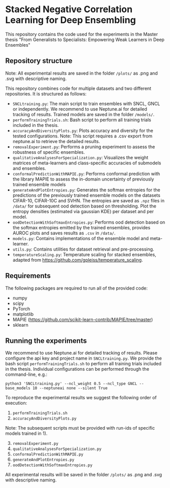 # Stacked Negative Correlation Learning for Deep Ensembling

This repository contains the code used for the experiments in the Master thesis "From Generalists to Specialists: Empowering Weak Learners in Deep Ensembles"

## Repository structure
Note: All experimental results are saved in the folder `/plots/` as .png and .svg with descriptive naming.

This repository combines code for multiple datasets and two different repositories. It is structured as follows:

- `SNCLtraining.py`: The main script to train ensembles with SNCL, GNCL or independently. We recommend to use Neptune.ai for detailed tracking of results. Trained models are saved in the folder `/models/`.
- `performTrainingTrials.sh`: Bash script to perform all training trials included in the thesis.
- `accuracyAndDiversityPlots.py`: Plots accuracy and diversity for the tested configurations. Note: This script requires a .csv export from neptune.ai to retrieve the detailed results.
- `removalExperiment.py`: Performs a pruning experiment to assess the robustness of specific ensembles.
- `qualitativeAnalysesForSpecialization.py`: Visualizes the weight matrices of meta-learners and class-specific accuracies of submodels and ensembles.
- `conformalPredictionWithMAPIE.py`: Performs conformal prediction with the library MAPIE to assess the in-domain uncertainty of previously trained ensemble models
- `generateAndPlotEntropies.py`: Generates the softmax entropies for the predictions of the previously trained ensemble models on the datasets CIFAR-10, CIFAR-10C and SVHN. The entropies are saved as `.npz` files in `/data/` for subsequent ood detection based on thresholding. Plot the entropy densities (estimated via gaussian KDE) per dataset and per model.
- `oodDetectionWithSoftmaxEntropies.py`: Performs ood detection based on the softmax entropies emitted by the trained ensembles, provides AUROC plots and saves results as `.csv` in `/data/`.
- `models.py`: Contains implementations of the ensemble model and meta-learner.
- `utils.py`: Contains utilities for dataset retrieval and pre-processing.
- `temperatureScaling.py`: Temperature scaling for stacked ensembles, adapted from https://github.com/gpleiss/temperature_scaling.

  

## Requirements

The following packages are required to run all of the provided code:
- numpy
- scipy
- PyTorch
- matplotlib
- MAPIE (https://github.com/scikit-learn-contrib/MAPIE/tree/master)
- sklearn

## Running the experiments

We recommend to use Neptune.ai for detailed tracking of results. Please configure the api key and project name in `SNCLtraining.py`. We provide the bash script `performTrainingTrials.sh` to perform all training trials included in the thesis. Individual configurations can be performed through the command-line, e.g.: 

    python3 'SNCLtraining.py' --ncl_weight 0.5 --ncl_type GNCL --base_models 10 --neptuneai none --silent True

To reproduce the experimental results we suggest the following order of execution:

  1) `performTrainingTrials.sh`
  2) `accuracyAndDiversityPlots.py`
   
  Note: The subsequent scripts must be provided with run-ids of specific models trained in 1).

  3) `removalExperiment.py`
  4) `qualitativeAnalysesForSpecialization.py`
  5) `conformalPredictionWithMAPIE.py`
  6) `generateAndPlotEntropies.py`
  7) `oodDetectionWithSoftmaxEntropies.py`

All experimental results will be saved in the folder `/plots/` as .png and .svg with descriptive naming.
 
 
